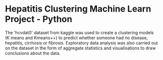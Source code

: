 # Hepatitis Clustering Machine Learn Project - Python
 The 'hcvdat0' dataset from kaggle was used to create a clustering models (K means and Kmeans++) to predict whether someone had no disease, hepatitis, cirrhosis or fibrosis. Exploratory data analysis was also carried out on the dataset in the form of aggregate statistics and visualisations to draw conclusions about the data.
